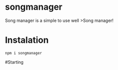 # songmanager
Song manager is a simple to use well >Song manager!

# Instalation
  `npm i songmanager`
  
  
 #Starting

